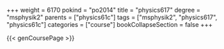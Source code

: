 +++
weight = 6170
pokind = "po2014"
title = "physics617"
degree = "msphysik2"
parents = ["physics61c"]
tags = ["msphysik2", "physics617", "physics61c"]
categories = ["course"]
bookCollapseSection = false
+++

{{< genCoursePage >}}
